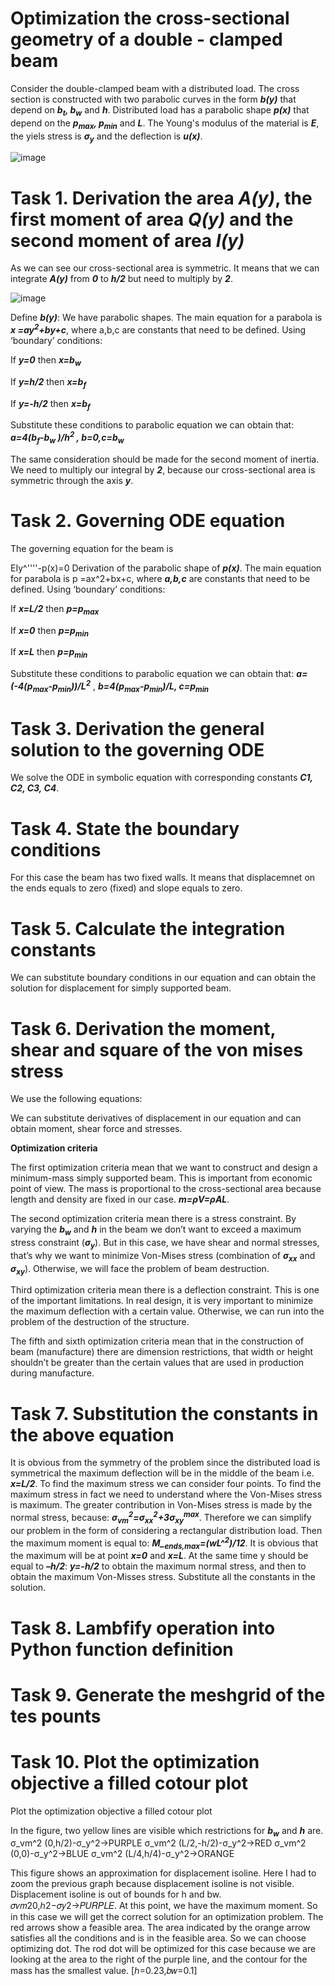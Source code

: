 # Optimization the cross-sectional geometry of a double - clamped beam
Consider the double-clamped beam with a distributed load. The cross section is constructed with two parabolic curves in the form ***b(y)*** that depend on ***b<sub>t</sub>, b<sub>w</sub>*** and ***h***. Distributed load has a parabolic shape ***p(x)*** that depend on the ***p<sub>max</sub>, p<sub>min</sub>*** and ***L***. The Young's modulus of the material is ***E***, the yiels stress is ***σ<sub>y</sub>*** and the deflection is ***u(x)***. 

![image](https://user-images.githubusercontent.com/89813720/194971716-1ac941a8-9e12-453e-9e7c-619f41197742.png)

# Task 1. Derivation the area ***A(y)***, the first moment of area ***Q(y)*** and the second moment of area ***I(y)***

As we can see our cross-sectional area is symmetric. It means that we can integrate ***A(y)*** from ***0*** to ***h/2*** but need to multiply by ***2***.

![image](https://user-images.githubusercontent.com/89813720/194971819-2f12612c-085d-469c-8e03-49d12bf49d15.png)

Define ***b(y)***:
We have parabolic shapes. The main equation for a parabola is
***x =ay<sup>2</sup>+by+c***, where a,b,c are constants that need to be defined. Using ‘boundary’ conditions: 

If ***y=0*** then ***x=b<sub>w</sub>***

If ***y=h/2*** then ***x=b<sub>f</sub>***

If ***y=-h/2*** then ***x=b<sub>f</sub>***

Substitute these conditions to parabolic equation we can obtain that:
 ***a=4(b<sub>f</sub>-b<sub>w</sub> )/h<sup>2</sup> ,  b=0,c=b<sub>w</sub>***

The same consideration should be made for the second moment of inertia. We need to multiply our integral by ***2***, because our cross-sectional area is symmetric through the axis ***y***.

# Task 2. Governing ODE equation

The governing equation for the beam is 

EIy^''''-p(x)=0
Derivation of the parabolic shape of ***p(x)***. The main equation for parabola is p =ax^2+bx+c, where ***a,b,c*** are constants that need to be defined. Using ‘boundary’ conditions: 

If ***x=L/2*** then ***p=p<sub>max</sub>***

If ***x=0*** then ***p=p<sub>min</sub>***

If ***x=L*** then ***p=p<sub>min</sub>***

Substitute these conditions to parabolic equation we can obtain that:
 ***a=(-4(p<sub>max</sub>-p<sub>min</sub>))/L<sup>2</sup>*** ,  ***b=4(p<sub>max</sub>-p<sub>min</sub>)/L, c=p<sub>min</sub>***
 
# Task 3. Derivation the general solution to the governing ODE

We solve the ODE in symbolic equation with corresponding constants ***C1, C2, C3, C4***.

# Task 4. State the boundary conditions

For this case the beam has two fixed walls. It means that displacemnet on the ends equals to zero (fixed) and slope equals to zero. 

# Task 5. Calculate the integration constants

We can substitute boundary conditions in our equation and can obtain the solution for displacement for simply supported beam. 

# Task 6. Derivation the moment, shear and square of the von mises stress 

We use the following equations:

We can substitute derivatives of displacement in our equation and can obtain moment, shear force and stresses.

**Optimization criteria**

The first optimization criteria mean that we want to construct and design a minimum-mass simply supported beam. This is important from economic point of view. The mass is proportional to the cross-sectional area because length and density are fixed in our case. ***m=ρV=ρAL***. 

The second optimization criteria mean there is a stress constraint. By varying the ***b<sub>w</sub>***  and ***h*** in the beam we don’t want to exceed a maximum stress constraint (***σ<sub>y</sub>***). But in this case, we have shear and normal stresses, that’s why we want to minimize Von-Mises stress (combination of ***σ<sub>xx</sub>*** and ***σ<sub>xy</sub>***). Otherwise, we will face the problem of beam destruction. 

Third optimization criteria mean there is a deflection constraint. This is one of the important limitations. In real design, it is very important to minimize the maximum deflection with a certain value. Otherwise, we can run into the problem of the destruction of the structure. 

The fifth and sixth optimization criteria mean that in the construction of beam (manufacture) there are dimension restrictions, that width or height shouldn’t be greater than the certain values that are used in production during manufacture.

# Task 7. Substitution the constants in the above equation

It is obvious from the symmetry of the problem since the distributed load is symmetrical the maximum deflection will be in the middle of the beam i.e. ***x=L/2***.
To find the maximum stress we can consider four points. 
To find the maximum stress in fact we need to understand where the Von-Mises stress is maximum. The greater contribution in Von-Mises stress is made by the normal stress, because: ***σ<sub>vm</sub><sup>2</sup>=σ<sub>xx</sub><sup>2</sup>+3σ<sub>xy</sub><sup>max</sup>***. Therefore we can simplify our problem in the form of considering a rectangular distribution load.
Then the maximum moment is equal to: 
***M_<sub>ends,max</sub>=(wL^<sup>2</sup>)/12***.  It is obvious that the maximum will be at point ***x=0*** and ***x=L***.
At the same time y should be equal to ***–h/2***: ***y=-h/2*** to obtain the maximum normal stress, and then to obtain the maximum Von-Misses stress. 
Substitute all the constants in the solution.

# Task 8. Lambfify operation into Python function definition

# Task 9. Generate the meshgrid of the tes pounts

# Task 10. Plot the optimization objective a filled cotour plot

Plot the optimization objective a filled cotour plot

In the figure, two yellow lines are visible which restrictions for ***b<sub>w</sub>*** and ***h*** are. 
σ_vm^2 (0,h/2)-σ_y^2→PURPLE
σ_vm^2 (L/2,-h/2)-σ_y^2→RED
σ_vm^2 (0,0)-σ_y^2→BLUE
σ_vm^2 (L/4,h/4)-σ_y^2→ORANGE 

This figure shows an approximation for displacement isoline. Here I had to zoom the previous graph because displacement isoline is not visible.  Displacement isoline is out of bounds for h and bw.
𝜎𝑣𝑚20,ℎ2−𝜎𝑦2→𝑃𝑈𝑅𝑃𝐿𝐸. At this point, we have the maximum moment. So in this case we will get the correct solution for an optimization problem. The red arrows show a feasible area. The area indicated by the orange arrow satisfies all the conditions and is in the feasible area. So we can choose optimizing dot. The rod dot will be optimized for this case because we are looking at the area to the right of the purple line, and the contour for the mass has the smallest value. [ℎ=0.23,𝑏𝑤=0.1]




